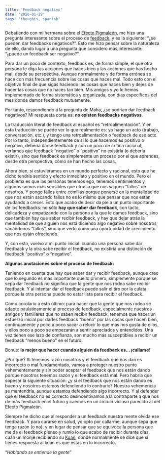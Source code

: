 ```yaml
---
title: 'Feedback negativo'
date: '2020-01-29'
tags: 'thoughts, spanish'
---
```


Debatiendo con mi hermana sobre el [Efecto Pigmaleón](https://es.wikipedia.org/wiki/Efecto_Pigmali%C3%B3n), me hizo una pregunta interesante sobre el proceso de [feedback](https://en.wikipedia.org/wiki/Feedback), y es la siguiente: “¿se pueden dar feedbacks negativos?”. Esto me hizo pensar sobre la naturaleza de ello, dando lugar a una pregunta que considero más interesante: “¿puede un feedback ser negativo?”.

Para dar un poco de contexto, feedback es, de forma simple, el que otra persona te diga las acciones que haces bien y las acciones que has hecho mal, desde su perspectiva. Aunque normalmente y de forma errónea se hace con más frecuencia sobre las cosas que haces mal. Todo esto con el objetivo final de que sigas haciendo las cosas que haces bien y dejes de hacer las cosas que no haces tan bien. Mis amigos y yo lo hemos implementado de forma sistemática y organizada, con días específicos del mes donde damos feedback mutuamente.

Por tanto, respondiendo a la pregunta de Maha, ¿se podrían dar feedback negativos? Mi respuesta corta es: **no existen feedbacks negativos**.

La traducción literal de feedback al español es “retroalimentación”. Y en esta traducción se puede ver lo que realmente es: yo hago un acto (trabajo, conversación, etc.), y tengo una retroalimentación o feedback de ese acto. Por lo tanto, independientemente de si lo que hacemos es positivo o negativo, debería darse feedback y con un poco de crítica racional, veríamos que feedback “negativo” o “positivo” no existiría (o debería existir), sino que feedback es simplemente un proceso por el que aprendes, desde otra perspectiva, cómo se han hecho las cosas.

Ahora bien, si estuviéramos en un mundo perfecto y racional, esto que he dicho tendría sentido y efecto inmediato y positivo en el mundo. Pero el problema es que las personas tenemos ego, tenemos sentimientos y algunos somos más sensibles que otros a que nos saquen “fallos” de nosotros. Y pongo fallos entre comillas porque ponerse en la mentalidad de que nos están sacando fallos no es lo mismo que pensar que nos están ayudando a crecer. Esto que acabo de decir da pie a un punto importante de los feedbacks: no sólo **hay que saber dar feedback**, con tacto, delicadeza y empatizando con la persona a la que le damos feedback, sino que también hay que saber recibir feedback, y hay que dejar atrás la mentalidad de que alguien nos está diciendo algo negativo sobre nosotros, sacándonos “fallos”, sino que verlo como una oportunidad de crecimiento que nos están ofreciendo.

Y, con esto, vuelvo a mi punto inicial: cuando una persona sabe dar feedback y la otra sabe recibir el feedback, no existiría una distinción de feedback “positivo” o “negativo”.

**Algunas anotaciones sobre el proceso de feedback:**

Teniendo en cuenta que hay que saber dar y recibir feedback, aunque creo que lo segundo es más importante que lo primero, simplemente porque se sepa dar feedback no significa que la gente que nos rodea sabe recibir feedback. Y al intentar dar el feedback puede salir el tiro por la culata porque la otra persona puede no estar lista para recibir el feedback.

Como corolario a esto último: para hacer que la gente que nos rodea se adapte paulatinamente al proceso de feedback, especialmente nuestros amigos y familiares que no saben recibir feedback, tenemos que hacer un esfuerzo inicial por darles feedback “bueno” por las cosas que hacen bien, continuamente y poco a poco sacar a relucir lo que más nos gusta de ellos, y ellos poco a poco se empezarán a sentir apreciados y entendidos. Una vez tienen ese lazo de confianza, son mucho más susceptibles a recibir un feedback “menos bueno” en el futuro.

Bonus: **lo mejor que hacer cuando alguien da feedback es... ¡callarse!**

¿Por qué? Si tenemos razón nosotros y el feedback que nos dan es incorrecto o mal fundamentado,  vamos a proteger nuestro punto vehementemente y sin poder aceptar el feedback que nos están dando porque nosotros tenemos razón y el feedback está mal. Pero habría que sopesar la siguiente situación:  ¿y si el feedback que nos están dando es bueno y nosotros estamos defendiendo lo contrario? Nuestra vehemencia se mantendría, aunque estamos defendiendo algo incorrecto. Y al defender que el feedback no es correcto desincentivamos a la contraparte a que nos de más feedback en el futuro y caemos en un círculo vicioso parecido al del Efecto Pigmaleón.

Siempre he dicho que al responder a un feedback nuestra mente olvida ese feedback. Y para curarse en salud, yo opto por callarme, aunque sepa que tenga razón (o no), y en lugar de pensar que se equivoca la persona que me da el feedback pienso y rumio lo que acabo de recibir durante días, cuán un monje recibiendo su [Koan](https://es.wikipedia.org/wiki/K%C5%8Dan), donde normalmente se dice que si tienes respuesta al koan es que estás en lo incorrecto.

“*Hablando se entiende la gente*”